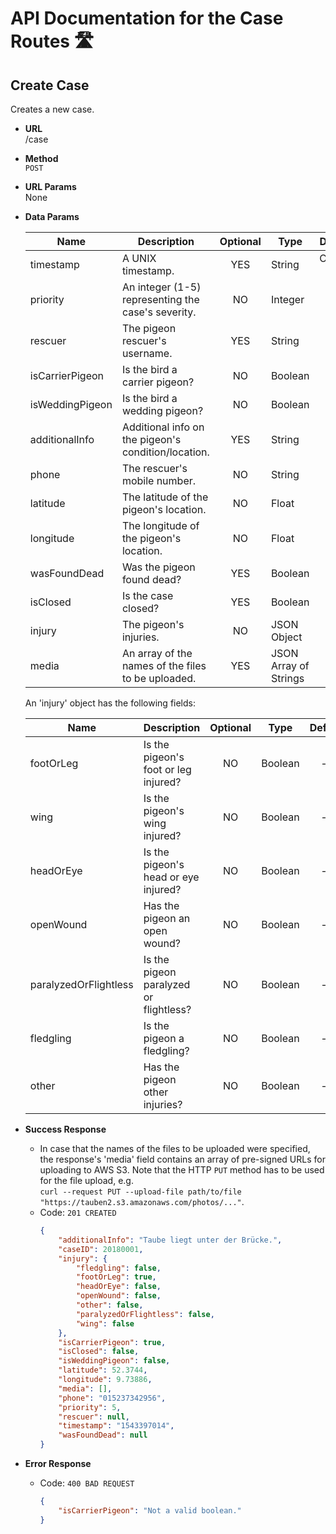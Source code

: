 # API Documentation for the Case Routes 🛣

## Create Case

Creates a new case.

* **URL**  
    /case

* **Method**  
    `POST`

* **URL Params**  
    None

* **Data Params**

    Name | Description | Optional | Type | Default | Example
    --- | --- | :---: | --- | :---: | ---:
    timestamp | A UNIX timestamp. | YES | String | Current time. | "1543397014"
    priority | An integer (1-5) representing the case's severity. | NO | Integer | — | 5
    rescuer | The pigeon rescuer's username. | YES | String | null | "Taubenfreund24"
    isCarrierPigeon | Is the bird a carrier pigeon? | NO | Boolean | — | true
    isWeddingPigeon | Is the bird a wedding pigeon? | NO | Boolean | — | false
    additionalInfo | Additional info on the pigeon's condition/location. | YES | String | null | "Taube liegt unter der Brücke."
    phone | The rescuer's mobile number. | NO | String | — | "015237342956"
    latitude | The latitude of the pigeon's location. | NO | Float | — | 52.3744
    longitude | The longitude of the pigeon's location. | NO | Float | — | 9.73886
    wasFoundDead | Was the pigeon found dead? | YES | Boolean | null | false
    isClosed | Is the case closed? | YES | Boolean | false | true
    injury | The pigeon's injuries. | NO | JSON Object | — | See table below.
    media | An array of the names of the files to be uploaded. | YES | JSON Array of Strings | [] | ["photo1.png", "photo2.png"]

    An 'injury' object has the following fields:

    Name | Description | Optional | Type | Default | Example
    --- | --- | :---: | --- | :---: | ---:
    footOrLeg | Is the pigeon's foot or leg injured? | NO | Boolean | — | true
    wing | Is the pigeon's wing injured? | NO | Boolean | — | false
    headOrEye | Is the pigeon's head or eye injured? | NO | Boolean | — | false
    openWound | Has the pigeon an open wound? | NO | Boolean | — | false
    paralyzedOrFlightless | Is the pigeon paralyzed or flightless? | NO | Boolean | — | false
    fledgling | Is the pigeon a fledgling? | NO | Boolean | — | false
    other | Has the pigeon other injuries? | NO | Boolean | — | false

* **Success Response**
  * In case that the names of the files to be uploaded were specified, the response's 'media' field contains an array of pre-signed URLs for uploading to AWS S3. Note that the HTTP `PUT` method has to be used for the file upload, e.g.  
  `curl --request PUT --upload-file path/to/file "https://tauben2.s3.amazonaws.com/photos/..."`.
  * Code: `201 CREATED`
    ```json
    {
        "additionalInfo": "Taube liegt unter der Brücke.",
        "caseID": 20180001,
        "injury": {
            "fledgling": false,
            "footOrLeg": true,
            "headOrEye": false,
            "openWound": false,
            "other": false,
            "paralyzedOrFlightless": false,
            "wing": false
        },
        "isCarrierPigeon": true,
        "isClosed": false,
        "isWeddingPigeon": false,
        "latitude": 52.3744,
        "longitude": 9.73886,
        "media": [],
        "phone": "015237342956",
        "priority": 5,
        "rescuer": null,
        "timestamp": "1543397014",
        "wasFoundDead": null
    }
    ```

* **Error Response**
  * Code: `400 BAD REQUEST`
    ```json
    {
        "isCarrierPigeon": "Not a valid boolean."
    }
    ```